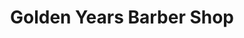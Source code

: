 ---
title: "Golden Years Barber Shop"
url: /boiling-spring-lakes/golden-years-barber-shop/
shop: Friseur
---